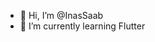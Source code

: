 - 👋 Hi, I’m @InasSaab
- 🌱 I’m currently learning Flutter


<!---
InasSaab/InasSaab is a ✨ special ✨ repository because its `README.md` (this file) appears on your GitHub profile.
You can click the Preview link to take a look at your changes.
--->
